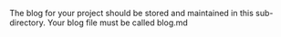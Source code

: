 The blog for your project should be stored and maintained in this sub-directory.
Your blog file must be called blog.md
